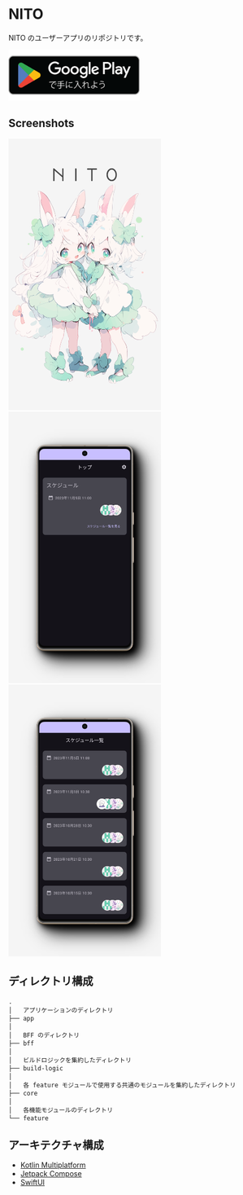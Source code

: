 # NITO

NITO のユーザーアプリのリポジトリです。

<a href='https://play.google.com/store/apps/details?id=club.nito.app&pcampaignid=pcampaignidMKT-Other-global-all-co-prtnr-py-PartBadge-Mar2515-1'><img alt='Google Play で手に入れよう' src='docs/images/google-play/badge.png' height='100px'/></a>

## Screenshots

<img alt='screenshot-01' src='docs/images/google-play/screenshot-01.png' width='300px'/><img alt='screenshot-02' src='docs/images/google-play/screenshot-02.png' width='300px'/><img alt='screenshot-03' src='docs/images/google-play/screenshot-03.png' width='300px'/>

## ディレクトリ構成

```text
.
│   アプリケーションのディレクトリ
├── app
│
│   BFF のディレクトリ
├── bff
│
│   ビルドロジックを集約したディレクトリ
├── build-logic
│
│   各 feature モジュールで使用する共通のモジュールを集約したディレクトリ
├── core
│
│   各機能モジュールのディレクトリ
└── feature
```

## アーキテクチャ構成

- [Kotlin Multiplatform](https://kotlinlang.org/lp/multiplatform/)
- [Jetpack Compose](https://developer.android.com/jetpack/compose?hl=ja)
- [SwiftUI](https://developer.apple.com/jp/xcode/swiftui/)
